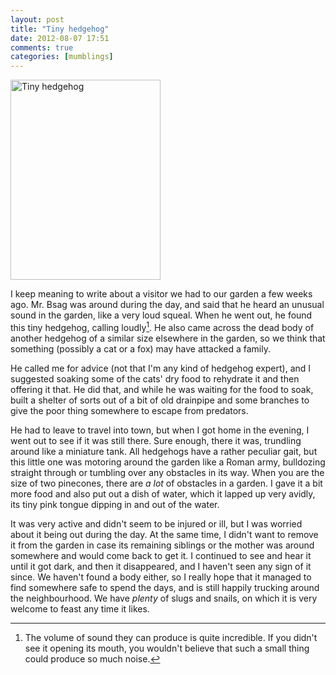 ```yaml
---
layout: post
title: "Tiny hedgehog"
date: 2012-08-07 17:51
comments: true
categories: [mumblings]
---
```


<a href="http://www.flickr.com/photos/bsag/7733943084/" title="Tiny hedgehog by bsag, on Flickr"><img src="http://farm9.staticflickr.com/8294/7733943084_8fff1a7ae1.jpg" width="240" height="320" alt="Tiny hedgehog"></a>

I keep meaning to write about a visitor we had to our garden a few weeks ago. Mr. Bsag was around during the day, and said that he heard an unusual sound in the garden, like a very loud squeal. When he went out, he found this tiny hedgehog, calling loudly[^1]. He also came across the dead body of another hedgehog of a similar size elsewhere in the garden, so we think that something (possibly a cat or a fox) may have attacked a family.

He called me for advice (not that I'm any kind of hedgehog expert), and I suggested soaking some of the cats' dry food to rehydrate it and then offering it that. He did that, and while he was waiting for the food to soak, built a shelter of sorts out of a bit of old drainpipe and some branches to give the poor thing somewhere to escape from predators.

He had to leave to travel into town, but when I got home in the evening, I went out to see if it was still there. Sure enough, there it was, trundling around like a miniature tank. All hedgehogs have a rather peculiar gait, but this little one was motoring around the garden like a Roman army, bulldozing straight through or tumbling over any obstacles in its way. When you are the size of two pinecones, there are *a lot* of obstacles in a garden. I gave it a bit more food and also put out a dish of water, which it lapped up very avidly, its tiny pink tongue dipping in and out of the water.

It was very active and didn't seem to be injured or ill, but I was worried about it being out during the day. At the same time, I didn't want to remove it from the garden in case its remaining siblings or the mother was around somewhere and would come back to get it. I continued to see and hear it until it got dark, and then it disappeared, and I haven't seen any sign of it since. We haven't found a body either, so I really hope that it managed to find somewhere safe to spend the days, and is still happily trucking around the neighbourhood. We have _plenty_ of slugs and snails, on which it is very welcome to feast any time it likes.

[^1]: The volume of sound they can produce is quite incredible. If you didn't see it opening its mouth, you wouldn't believe that such a small thing could produce so much noise.